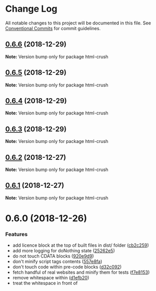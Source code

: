 # Change Log

All notable changes to this project will be documented in this file.
See [Conventional Commits](https://conventionalcommits.org) for commit guidelines.

## [0.6.6](https://bitbucket.org/codsen/codsen/src/master/packages/html-crush/compare/html-crush@0.6.5...html-crush@0.6.6) (2018-12-29)

**Note:** Version bump only for package html-crush





## [0.6.5](https://bitbucket.org/codsen/codsen/src/master/packages/html-crush/compare/html-crush@0.6.4...html-crush@0.6.5) (2018-12-29)

**Note:** Version bump only for package html-crush





## [0.6.4](https://bitbucket.org/codsen/codsen/src/master/packages/html-crush/compare/html-crush@0.6.3...html-crush@0.6.4) (2018-12-29)

**Note:** Version bump only for package html-crush





## [0.6.3](https://bitbucket.org/codsen/codsen/src/master/packages/html-crush/compare/html-crush@0.6.2...html-crush@0.6.3) (2018-12-29)

**Note:** Version bump only for package html-crush





## [0.6.2](https://bitbucket.org/codsen/codsen/src/master/packages/html-crush/compare/html-crush@0.6.1...html-crush@0.6.2) (2018-12-27)

**Note:** Version bump only for package html-crush





## [0.6.1](https://bitbucket.org/codsen/codsen/src/master/packages/html-crush/compare/html-crush@0.6.0...html-crush@0.6.1) (2018-12-27)

**Note:** Version bump only for package html-crush





# 0.6.0 (2018-12-26)


### Features

* add licence block at the top of built files in dist/ folder ([cb2c259](https://bitbucket.org/codsen/codsen/src/master/packages/html-crush/commits/cb2c259))
* add more logging for doNothing state ([25262e5](https://bitbucket.org/codsen/codsen/src/master/packages/html-crush/commits/25262e5))
* do not touch CDATA blocks ([920e9d9](https://bitbucket.org/codsen/codsen/src/master/packages/html-crush/commits/920e9d9))
* don't minify script tags contents ([557e8fa](https://bitbucket.org/codsen/codsen/src/master/packages/html-crush/commits/557e8fa))
* don't touch code within pre-code blocks ([d32c092](https://bitbucket.org/codsen/codsen/src/master/packages/html-crush/commits/d32c092))
* fetch handful of real websites and minify them for tests ([f7e8153](https://bitbucket.org/codsen/codsen/src/master/packages/html-crush/commits/f7e8153))
* remove whitespace within <script> blocks, in front of </script> ([d1efb20](https://bitbucket.org/codsen/codsen/src/master/packages/html-crush/commits/d1efb20))
* treat the whitespace in front of <script> ([75d85dc](https://bitbucket.org/codsen/codsen/src/master/packages/html-crush/commits/75d85dc))





## 0.5.0 (2018-12-14)

- ✨ Added licence banner at the top of each built file (all files in `dist/` folder)
- ✨ Improved readme file

## 0.4.0 (2018-12-13)

- ✨ Delete whitespace within `<script>` tag, before closing `</script>`.
- ✨ Added unit tests minifying a handful of real-world websites. If URL fetch succeeds and source HTML is a string and not an empty-one, we minify with couple settings and measure, are results less than or equal to the original sources.

## 0.3.0 (2018-12-12)

- ✨ Improvements to whitespace control in front of `<script>` tag when some options are on.

## 0.2.0 (2018-12-11)

- ✨ Program will not touch:
  * CDATA blocks
  * `<pre><code>...</code></pre>` blocks
  * `<script>` tag contents

## 0.1.0 (2018-12-10)

- ✨ First public release

